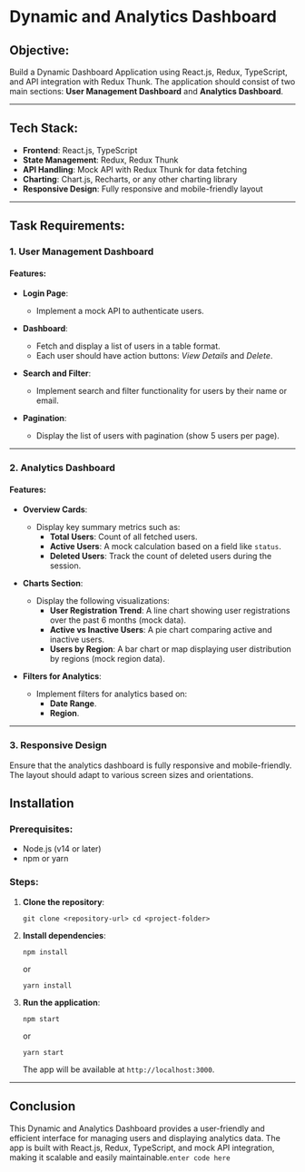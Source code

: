 
# Dynamic and Analytics Dashboard

## Objective:

Build a Dynamic Dashboard Application using React.js, Redux, TypeScript, and API integration with Redux Thunk. The application should consist of two main sections: **User Management Dashboard** and **Analytics Dashboard**.

----------

## Tech Stack:

-   **Frontend**: React.js, TypeScript
-   **State Management**: Redux, Redux Thunk
-   **API Handling**: Mock API with Redux Thunk for data fetching
-   **Charting**: Chart.js, Recharts, or any other charting library
-   **Responsive Design**: Fully responsive and mobile-friendly layout

----------

## Task Requirements:

### 1. **User Management Dashboard**

#### Features:

-   **Login Page**:
    
    -   Implement a mock API to authenticate users.
-   **Dashboard**:
    
    -   Fetch and display a list of users in a table format.
    -   Each user should have action buttons: _View Details_ and _Delete_.
-   **Search and Filter**:
    
    -   Implement search and filter functionality for users by their name or email.
-   **Pagination**:
    
    -   Display the list of users with pagination (show 5 users per page).

----------

### 2. **Analytics Dashboard**

#### Features:

-   **Overview Cards**:
    
    -   Display key summary metrics such as:
        -   **Total Users**: Count of all fetched users.
        -   **Active Users**: A mock calculation based on a field like `status`.
        -   **Deleted Users**: Track the count of deleted users during the session.
-   **Charts Section**:
    
    -   Display the following visualizations:
        -   **User Registration Trend**: A line chart showing user registrations over the past 6 months (mock data).
        -   **Active vs Inactive Users**: A pie chart comparing active and inactive users.
        -   **Users by Region**: A bar chart or map displaying user distribution by regions (mock region data).
-   **Filters for Analytics**:
    
    -   Implement filters for analytics based on:
        -   **Date Range**.
        -   **Region**.

----------

### 3. **Responsive Design**

Ensure that the analytics dashboard is fully responsive and mobile-friendly. The layout should adapt to various screen sizes and orientations.



## Installation

### Prerequisites:

-   Node.js (v14 or later)
-   npm or yarn

### Steps:

1.  **Clone the repository**:
    
    `git clone <repository-url>
    cd <project-folder>` 
    
2.  **Install dependencies**:
    
   
    
    `npm install` 
    
    or
   
    
    `yarn install` 
    
3.  **Run the application**:
    
   
    
    `npm start` 
    
    or
    
 
    
    `yarn start` 
    
    The app will be available at `http://localhost:3000`.
    

----------

## Conclusion

This Dynamic and Analytics Dashboard provides a user-friendly and efficient interface for managing users and displaying analytics data. The app is built with React.js, Redux, TypeScript, and mock API integration, making it scalable and easily maintainable.`enter code here`